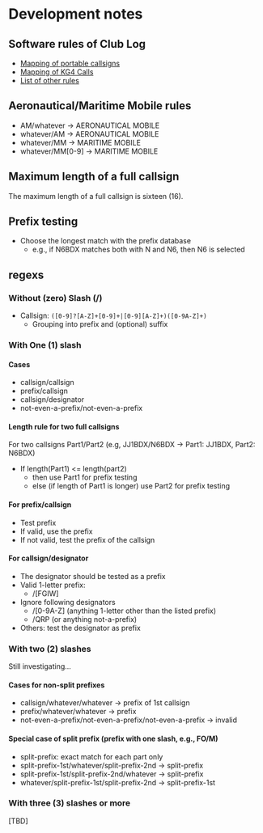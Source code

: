 # Development notes

## Software rules of Club Log

* [Mapping of portable callsigns](https://clublog.freshdesk.com/support/solutions/articles/3000065656-mapping-of-portable-callsigns)
* [Mapping of KG4 Calls](https://clublog.freshdesk.com/support/solutions/articles/3000065658-mapping-of-kg4-calls)
* [List of other rules](https://clublog.freshdesk.com/support/solutions/folders/3000012296)

## Aeronautical/Maritime Mobile rules

* AM/whatever -> AERONAUTICAL MOBILE
* whatever/AM -> AERONAUTICAL MOBILE
* whatever/MM -> MARITIME MOBILE
* whatever/MM[0-9] -> MARITIME MOBILE

## Maximum length of a full callsign

The maximum length of a full callsign is sixteen (16).

## Prefix testing

* Choose the longest match with the prefix database
  - e.g., if N6BDX matches both with N and N6, then N6 is selected

## regexs

### Without (zero) Slash (/)

* Callsign: `([0-9]?[A-Z]+[0-9]+|[0-9][A-Z]+)([0-9A-Z]+)`
  - Grouping into prefix and (optional) suffix

### With One (1) slash

#### Cases

* callsign/callsign
* prefix/callsign
* callsign/designator
* not-even-a-prefix/not-even-a-prefix

#### Length rule for two full callsigns

For two callsigns Part1/Part2 (e.g, JJ1BDX/N6BDX -> Part1: JJ1BDX, Part2: N6BDX)

* If length(Part1) <= length(part2)
  - then use Part1 for prefix testing
  - else (if length of Part1 is longer) use Part2 for prefix testing

#### For prefix/callsign

* Test prefix
* If valid, use the prefix
* If not valid, test the prefix of the callsign

#### For callsign/designator

* The designator should be tested as a prefix
* Valid 1-letter prefix:
  - /[FGIW]
* Ignore following designators
  - /[0-9A-Z] (anything 1-letter other than the listed prefix)
  - /QRP (or anything not-a-prefix)
* Others: test the designator as prefix

### With two (2) slashes

Still investigating...

#### Cases for non-split prefixes

* callsign/whatever/whatever -> prefix of 1st callsign
* prefix/whatever/whatever -> prefix
* not-even-a-prefix/not-even-a-prefix/not-even-a-prefix -> invalid

#### Special case of split prefix (prefix with one slash, e.g., FO/M)

* split-prefix: exact match for each part only
* split-prefix-1st/whatever/split-prefix-2nd -> split-prefix
* split-prefix-1st/split-prefix-2nd/whatever -> split-prefix
* whatever/split-prefix-1st/split-prefix-2nd -> split-prefix-1st

### With three (3) slashes or more

[TBD]
